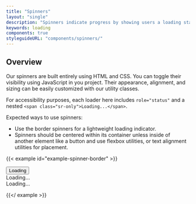 ```yaml
---
title: "Spinners"
layout: "single"
description: "Spinners indicate progress by showing users a loading state."
keywords: loading
components: true
styleguideURL: "components/spinners/"
---
```


## Overview

Our spinners are built entirely using HTML and CSS. You can toggle their
visibility using JavaScript in you project. Their appearance, alignment, and
sizing can be easily customized with our utility classes.

For accessibility purposes, each loader here includes `role="status"` and a
nested `<span class="sr-only">Loading...</span>`.

Expected ways to use spinners:

- Use the border spinners for a lightweight loading indicator.
- Spinners should be centered within its container unless inside of another element like a button and use flexbox utilities, or text alignment utilities for placement.

<!-- prettier-ignore-start -->

{{< example id="example-spinner-border" >}}

<div class="d-flex justify-content-start">
  <div class="pr-3">
    <button type="button" class="btn btn-primary display-active">
      <span class="spinner-border mr-1" style="height:16px;width:16px;color:#fff;"></span>
        Loading
    </button>
  </div>
  <div class="px-3">
    <div class="spinner-border text-primary" role="status">
      <span class="sr-only">Loading...</span>
    </div>
  </div>
  <div class="px-3">
    <div class="text-center text-primary">
      <div class="spinner-border"></div>
      <div class="h3 text-primary mt-3">Loading...</div>
    </div>
  </div>
</div>

{{</ example >}}
<!-- prettier-ignore-end -->
